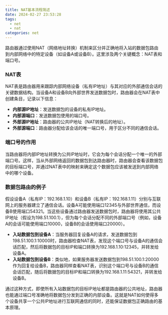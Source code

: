 ```yaml
---
title: NAT基本流程简述
date: 2024-02-27 23:53:28
tags:
  - net
  - nat
categories: net
---
```

路由器通过使用NAT（网络地址转换）机制来区分并正确地将入站的数据包路由到内部网络中的特定设备（如设备A或设备B）。这里涉及两个关键概念：NAT表和端口号。

### NAT表
NAT表是路由器用来跟踪内部网络设备（私有IP地址）与其对应的外部通信会话的关键数据结构。当设备A和设备B向外部世界发送数据包时，路由器会在NAT表中创建条目，记录以下信息：

- **内部源IP地址**：发送数据包的设备的私有IP地址。
- **内部源端口**：发送数据包使用的端口号。
- **外部源IP地址**：路由器的公共IP地址（NAT转换后的地址）。
- **外部源端口**：路由器分配给该会话的唯一端口号，用于区分不同的通信会话。

### 端口号的作用
当路由器将内部IP地址转换为公共IP地址时，它会为每个会话分配一个唯一的外部端口号。这样，当从外部网络返回的数据包到达路由器时，路由器会查看该数据包的目标端口号，并通过NAT表中的映射来确定这个数据包应该被发送到内部网络中的哪个设备。

### 数据包路由的例子
假设设备A（私有IP：192.168.1.10）和设备B（私有IP：192.168.1.11）分别与互联网上的服务器建立了通信会话。设备A可能使用端口12345与外部世界通信，而设备B使用端口54321。当这些设备通过路由器发送数据包时，路由器将使用其公共IP地址（假设为198.51.100.1），但为每个会话分配不同的外部端口号（例如，设备A的会话可能使用端口10000，设备B的会话使用端口20000）。

- **入站数据包到设备A**：当服务器回复设备A的请求，发送数据包到198.51.100.1:10000时，路由器检查NAT表，发现这个端口号与设备A的通信会话匹配，然后将数据包的目标IP和端口转换为192.168.1.10:12345，并转发给设备A。
- **入站数据包到设备B**：类似地，如果服务器发送数据包到198.51.100.1:20000作为回复给设备B，路由器同样查看NAT表，识别这个端口号与设备B的通信会话匹配，随后将数据包的目标IP和端口转换为192.168.1.11:54321，并转发给设备B。

<!-- more -->

通过这种方式，即使所有入站数据包的目标IP地址都是路由器的公共地址，路由器也能通过端口号准确地将数据包分发到正确的内部设备。这就是NAT如何使得多个设备共享一个公共IP地址进行互联网通信的同时，还能保证数据包正确路由的基本原理。
